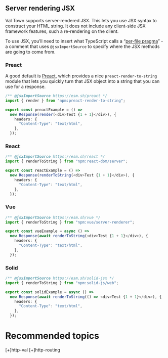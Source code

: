## Server rendering JSX

Val Town supports server-rendered JSX. This lets you use JSX syntax to construct your HTML string. It does not include any client-side JSX framework features, such a re-rendering on the client.

To use JSX, you’ll need to insert what TypeScript calls a “[per-file pragma](https://www.typescriptlang.org/tsconfig#jsxImportSource)” - a comment that uses `@jsxImportSource` to specify where the JSX methods are going to come from.

### Preact

A good default is [Preact](https://github.com/preactjs/preact), which provides a nice `preact-render-to-string` module that lets you quickly turn that JSX object into a string that you can use for a response.

```ts
/** @jsxImportSource https://esm.sh/preact */
import { render } from "npm:preact-render-to-string";

export const preactExample = () =>
  new Response(render(<div>Test {1 + 1}</div>), {
    headers: {
      "Content-Type": "text/html",
    },
  });
```

### React

```ts
/** @jsxImportSource https://esm.sh/react */
import { renderToString } from "npm:react-dom/server";

export const reactExample = () =>
  new Response(renderToString(<div>Test {1 + 1}</div>), {
    headers: {
      "Content-Type": "text/html",
    },
  });	
```

### Vue

```ts
/** @jsxImportSource https://esm.sh/vue */
import { renderToString } from "npm:vue/server-renderer";

export const vueExample = async () =>
  new Response(await renderToString(<div>Test {1 + 1}</div>), {
    headers: {
      "Content-Type": "text/html",
    },
  });
```

### Solid

```ts
/** @jsxImportSource https://esm.sh/solid-jsx */
import { renderToString } from "npm:solid-js/web";

export const solidExample = async () =>
  new Response(await renderToString(() => <div>Test {1 + 1}</div>), {
    headers: {
      "Content-Type": "text/html",
    },
  });
```

# Recommended topics

[+]http-val
[+]http-routing
